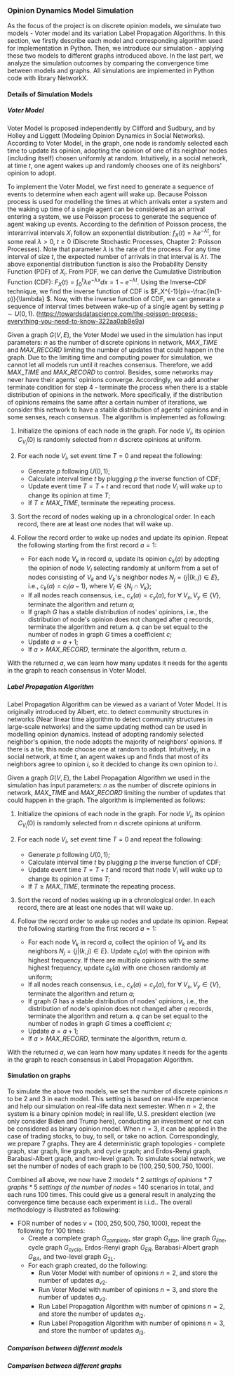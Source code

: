 ### Opinion Dynamics Model Simulation 

As the focus of the project is on discrete opinion models, we simulate two models - Voter model and its variation Label Propagation Algorithms. In this section, we firstly describe each model and corresponding algorithm used for implementation in Python. Then, we introduce our simulation - applying these two models to different graphs introduced above. In the last part, we analyze the simulation outcomes by comparing the convergence time between models and graphs. All simulations are implemented in Python code with library NetworkX. 

#### Details of Simulation Models 

##### Voter Model

Voter Model is proposed independently by Clifford and Sudbury, and by Holley and Liggett (Modeling Opinion Dynamics in Social Networks). According to Voter Model, in the graph, one node is randomly selected each time to update its opinion, adopting the opinion of one of its neighbor nodes (including itself) chosen uniformly at random. Intuitively, in a social network, at time $t$, one agent wakes up and randomly chooses one of its neighbors' opinion to adopt. 

To implement the Voter Model, we first need to generate a sequence of events to determine when each agent will wake up. Because Poisson process is used for modelling the times at which arrivals enter a system and the waking up time of a single agent can be considered as an arrival entering a system, we use Poisson process to generate the sequence of agent waking up events. According to the definition of Poisson process, the interarrival intervals $X_i$ follow an exponential distribution: $f_X(t)=\lambda e^{-\lambda t}$, for some real $\lambda > 0$, $t\geq 0$ (Discrete Stochastic Processes, Chapter 2: Poisson Processes). Note that parameter $\lambda$ is the rate of the process. For any time interval of size $t$, the expected number of arrivals in that interval is $\lambda t$. The above exponential distribution function is also the Probability Density Function (PDF) of $X_i$. From PDF, we can derive the Cumulative Distribution Function (CDF): $F_X(t)=\int ^t_0 \lambda e^{-\lambda x}dx = 1 - e^{-\lambda t}$. Using the Inverse-CDF technique, we find the inverse function of CDF is $F_X^{-1}(p)=-\frac{ln(1-p)}{\lambda} $. Now, with the inverse function of CDF, we can generate a sequence of interval times between wake-up of a single agent by setting $p\sim U(0,1)$. (https://towardsdatascience.com/the-poisson-process-everything-you-need-to-know-322aa0ab9e9a) 

Given a graph $G(V, E)$, the Voter Model we used in the simulation has input parameters: $n$ as the number of discrete opinions in network, $MAX\_TIME$ and $MAX\_RECORD$ limiting the number of updates that could happen in the graph. Due to the limiting time and computing power for simulation, we cannot let all models run until it reaches consensus. Therefore, we add $MAX\_TIME$ and $MAX\_RECORD$ to control. Besides, some networks may never have their agents' opinions converge. Accordingly, we add another terminate condition for step $4$ - terminate the process when there is a stable distribution of opinions in the network. More specifically, if the distribution of opinions remains the same after a certain number of iterations, we consider this network to have a stable distribution of agents' opinions and in some senses, reach consensus. The algorithm is implemented as following: 

1. Initialize the opinions of each node in the graph. For node $V_i$, its opinion $C_{V_i}(0)$ is randomly selected from $n$ discrete opinions at uniform. 
2. For each node $V_i$, set event time $T=0$ and repeat the following:
   - Generate $p$ following $U(0,1)$;
   - Calculate interval time $t$ by plugging $p$ the inverse function of CDF;
   - Update event time $T=T+t$ and record that node $V_i$ will wake up to change its opinion at time $T$; 
   - If $T\geq MAX\_TIME$,  terminate the repeating process.

3. Sort the record of nodes waking up in a chronological order. In each record, there are at least one nodes that will wake up. 
4. Follow the record order to wake up nodes and update its opinion. Repeat the following starting from the first record $a=1$: 
   - For each node $V_k$ in record $a$, update its opinion $c_k(a)$ by adopting the opinion of node $V_{l}$ selecting randomly at uniform from a set of nodes consisting of $V_k$ and $V_k$'s neighbor nodes $N_j=\left\{ j|\left(k,j\right)\in E\right\}$, i.e., $c_k(a)=c_l(a-1)$, where $V_l \in \left\{N_j\cap V_k\right\}$;
   - If all nodes reach consensus, i.e., $c_x(a)=c_y(a)$, for $\forall \;V_x, V_y \in \left\{V\right\}$, terminate the algorithm and return $a$; 
   - If graph $G$ has a stable distribution of nodes' opinions, i.e., the distribution of node's opinion does not changed after $q$ records, terminate the algorithm and return a. $q$ can be set equal to the number of nodes in graph $G$ times a coefficient $c$; 
   - Update $a=a+1$;
   - If $a>MAX\_RECORD$, terminate the algorithm, return $a$. 

With the returned $a$, we can learn how many updates it needs for the agents in the graph to reach consensus in Voter Model. 



##### Label Propagation Algorithm

Label Propagation Algorithm can be viewed as a variant of Voter Model. It is originally introduced by Albert, etc. to detect community structures in networks (Near linear time algorithm to detect community structures in large-scale networks) and the same updating method can be used in modelling opinion dynamics. Instead of adopting randomly selected neighbor's opinion, the node adopts the majority of neighbors' opinions. If there is a tie, this node choose one at random to adopt. Intuitively, in a social network, at time $t$, an agent wakes up and finds that most of its neighbors agree to opinion $i$, so it decided to change its own opinion to $i$. 

Given a graph $G(V, E)$, the Label Propagation Algorithm we used in the simulation has input parameters: $n$ as the number of discrete opinions in network, $MAX\_TIME$ and $MAX\_RECORD$ limiting the number of updates that could happen in the graph. The algorithm is implemented as follows: 

1. Initialize the opinions of each node in the graph. For node $V_i$, its opinion $C_{V_i}(0)$ is randomly selected from $n$ discrete opinions at uniform. 
2. For each node $V_i$, set event time $T=0$ and repeat the following:
   - Generate $p$ following $U(0,1)$;
   - Calculate interval time $t$ by plugging $p$ the inverse function of CDF;
   - Update event time $T=T+t$ and record that node $V_i$ will wake up to change its opinion at time $T$; 
   - If $T\geq MAX\_TIME$,  terminate the repeating process.

3. Sort the record of nodes waking up in a chronological order. In each record, there are at least one nodes that will wake up. 
4. Follow the record order to wake up nodes and update its opinion. Repeat the following starting from the first record $a=1$: 
   - For each node $V_k$ in record $a$, collect the opinion of $V_k$ and its neighbors $N_j=\left\{ j|\left(k,j\right)\in E\right\}$. Update $c_k(a)$ with the opinion with highest frequency. If there are multiple opinions with the same highest frequency, update $c_k(a)$ with one chosen randomly at uniform; 
   - If all nodes reach consensus, i.e., $c_x(a)=c_y(a)$, for $\forall \;V_x, V_y \in \left\{V\right\}$, terminate the algorithm and return $a$;
   - If graph $G$ has a stable distribution of nodes' opinions, i.e., the distribution of node's opinion does not changed after $q$ records, terminate the algorithm and return a. $q$ can be set equal to the number of nodes in graph $G$ times a coefficient $c$; 
   - Update $a=a+1$;
   - If $a>MAX\_RECORD$, terminate the algorithm, return $a$. 

With the returned $a$, we can learn how many updates it needs for the agents in the graph to reach consensus in Label Propagation Algorithm. 



#### Simulation on graphs

To simulate the above two models, we set the number of discrete opinions $n$ to be $2$ and $3$ in each model. This setting is based on real-life experience and help our simulation on real-life data next semester. When $n=2$, the system is a binary opinion model; in real life, U.S. president election (we only consider Biden and Trump here), conducting an investment or not can be considered as binary opinion model. When $n=3$, it can be applied in the case of trading stocks, to buy, to sell, or take no action. Correspondingly, we prepare $7$ graphs. They are $4$ deterministic graph topologies - complete graph, star graph, line graph, and cycle graph; and Erdos-Renyi graph, Barabasi-Albert graph, and two-level graph. To simulate social network, we set the number of nodes of each graph to be $(100, 250, 500, 750, 1000)$. 

Combined all above, we now have $2\;models\;*\;2 \;settings \;of\; opinions\; *\;7\;graphs\;*\;5\; settings\; of\; the\; number\; of\; nodes\;=\; 140$ scenarios in total, and each runs $100$ times. This could give us a general result in analyzing the convergence time because each experiment is i.i.d.. The overall methodology is illustrated as following: 

- FOR number of nodes $v  = (100,250,500,750,1000)$, repeat the following for $100$ times:
  - Create a complete graph $G_{complete}$, star graph $G_{star}$, line graph $G_{line}$, cycle graph $G_{cycle}$, Erdos-Renyi graph $G_{ER}$, Barabasi-Albert graph $G_{BA}$, and two-level graph $G_{2L}$. 
  - For each graph created, do the following: 
    - Run Voter Model with number of opinions $n=2$, and store the number of updates $a_{v2}$. 
    - Run Voter Model with number of opinions $n=3$, and store the number of updates $a_{v3}$. 
    - Run Label Propagation Algorithm with number of opinions $n=2$, and store the number of updates $a_{l2}$. 
    - Run Label Propagation Algorithm with number of opinions $n=3$, and store the number of updates $a_{l3}$. 



##### Comparison between different models



##### Comparison between different graphs







